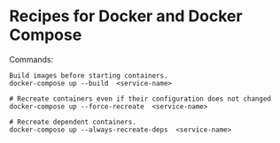 # Recipes for Docker and Docker Compose

Commands:

```
Build images before starting containers.
docker-compose up --build  <service-name>

# Recreate containers even if their configuration does not changed
docker-compose up --force-recreate  <service-name>

# Recreate dependent containers.
docker-compose up --always-recreate-deps  <service-name>
```
